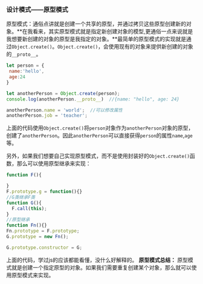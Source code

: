 ### 设计模式——原型模式

原型模式：通俗点讲就是创建一个共享的原型，并通过拷贝这些原型创建新的对象。**在我看来，其实原型模式就是指定新创建对象的模型,更通俗一点来说就是我想要新创建的对象的原型是我指定的对象。**最简单的原型模式的实现就是通过`Object.create()`。`Object.create()`，会使用现有的对象来提供新创建的对象的`__proto__`。
 ```javascript
let person = {
  name:'hello',
  age:24
}

let anotherPerson = Object.create(person);
console.log(anotherPerson.__proto__)  //{name: "hello", age: 24}

anotherPerson.name = 'world';  //可以修改属性
anotherPerson.job = 'teacher';
```
上面的代码使用`Object.create()`将`person`对象作为`anotherPerson`对象的原型，创建了`anotherPerson`。因此`anotherPerson`可以直接获得`person`的属性`name`,`age`等。

另外，如果我们想要自己实现原型模式，而不是使用封装好的`Object.create()`函数，那么可以使用原型继承来实现：
```javascript
function F(){

}
F.prototype.g = function(){}
//G类继承F类
function G(){
  F.call(this);
}
//原型继承
function Fn(){}
Fn.prototype = F.prototype;
G.prototype = new Fn();

G.prototype.constructor = G;
```
上面的代码，学过js的应该都能看懂，没什么好解释的。
**原型模式总结：**
  原型模式就是创建一个指定原型的对象。如果我们需要重复创建某个对象，那么就可以使用原型模式来实现。

